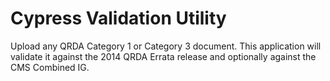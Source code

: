 # Cypress Validation Utility

Upload any QRDA Category 1 or Category 3 document. This application will validate it against the 2014 QRDA Errata release and optionally against the CMS Combined IG.